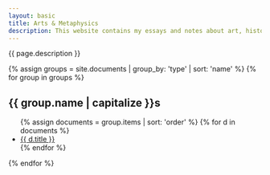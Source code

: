```yaml
---
layout: basic
title: Arts & Metaphysics
description: This website contains my essays and notes about art, history, ethics, epistemology, and metaphysics.
---
```

<p>{{ page.description }}</p>

{% assign groups = site.documents | group_by: 'type' | sort: 'name' %}
{% for group in groups %}
  <h2>{{ group.name | capitalize }}s</h2>
  <ul class="index">
  {% assign documents = group.items | sort: 'order' %}
  {% for d in documents  %}
    <li title="{{ d.description | xml_escape | normalize_whitespace }}">
      <a href="{{ d.url }}">{{ d.title }}</a>
    </li>
  {% endfor %}
  </ul>
{% endfor %}

